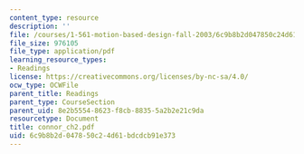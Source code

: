 ```yaml
---
content_type: resource
description: ''
file: /courses/1-561-motion-based-design-fall-2003/6c9b8b2d047850c24d61bdcdcb91e373_connor_ch2.pdf
file_size: 976105
file_type: application/pdf
learning_resource_types:
- Readings
license: https://creativecommons.org/licenses/by-nc-sa/4.0/
ocw_type: OCWFile
parent_title: Readings
parent_type: CourseSection
parent_uid: 8e2b5554-8623-f8cb-8835-5a2b2e21c9da
resourcetype: Document
title: connor_ch2.pdf
uid: 6c9b8b2d-0478-50c2-4d61-bdcdcb91e373
---
```

